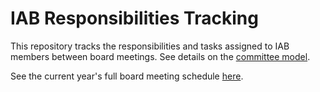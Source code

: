 # IAB Responsibilities Tracking

This repository tracks the responsibilities and tasks assigned to IAB members
between board meetings. See details on the [committee model](https://wiki.ietf.org/group/iab/committee-model).

See the current year's full board meeting schedule [here](https://wiki.ietf.org/group/iab/2025_Schedule).
